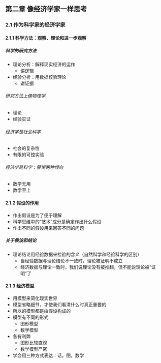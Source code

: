 ## 第二章 像经济学家一样思考

### 2.1 作为科学家的经济学家
#### 2.1.1 科学方法：观察、理论和进一步观察
##### 科学的研究方法
- 理论分析：解释现实经济的运作
	- 讲逻辑
- 经验分析：用数据校验理论
	- 讲证据
###### 研究方法上像物理学
- 理论
- 经验实证
###### 经济学是社会科学
- 社会的复杂性
- 有限的可控实验
###### 经济学是科学：警惕两种倾向
- 数学无用
- 数学至上
#### 2.1.2 假设的作用
- 作出假设是为了便于理解
- 科学思维中的“艺术”成分是确定作出什么假设
- 作出不同的假设用来回答不同的问题
##### 关于假设和结论
- 理论结论用经验数据来检验的含义（自然科学和经验科学的区别）
	- 当经验数据与理论结论不一致时，理论被证明不成立
	- 经济数据与理论一致时，我们说理论没有被推翻，但不能说理论被“证明”了
#### 2.1.3 经济模型
- 用模型来简化现实世界
- 模型省略细节，才使我们看清什么时真正重要的
- 所以的模型都是由假设构成的
- 模型有不同的形式
	- 图形模型
	- 数学模型
- 各有利弊
	- 图形比较直观
	- 数学模型严密
- 学会用三种方式表达：话，图，数学
